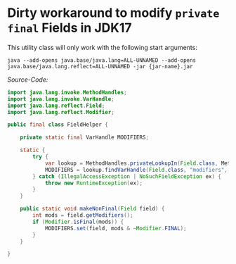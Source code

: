 # Dirty workaround to modify `private final` Fields in JDK17

This utility class will only work with the following start arguments:

```java --add-opens java.base/java.lang=ALL-UNNAMED --add-opens java.base/java.lang.reflect=ALL-UNNAMED -jar {jar-name}.jar```

*Source-Code:*
```java
import java.lang.invoke.MethodHandles;
import java.lang.invoke.VarHandle;
import java.lang.reflect.Field;
import java.lang.reflect.Modifier;

public final class FieldHelper {

    private static final VarHandle MODIFIERS;

    static {
        try {
            var lookup = MethodHandles.privateLookupIn(Field.class, MethodHandles.lookup());
            MODIFIERS = lookup.findVarHandle(Field.class, "modifiers", int.class);
        } catch (IllegalAccessException | NoSuchFieldException ex) {
            throw new RuntimeException(ex);
        }
    }

    public static void makeNonFinal(Field field) {
        int mods = field.getModifiers();
        if (Modifier.isFinal(mods)) {
            MODIFIERS.set(field, mods & ~Modifier.FINAL);
        }
    }

}
```
